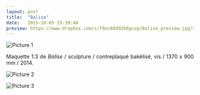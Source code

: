 ```yaml
---
layout: post
title:  "Balise"
date:   2015-10-05 15:39:40
preview: https://www.dropbox.com/s/f9oc68d92b6gcvp/Balise_preview.jpg?raw=1
---
```


![Picture 1](https://www.dropbox.com/s/51s8imcvp2erp3u/Balise_maquette_1_3_2014.jpg?raw=1)

<p style="text-align:justify">
Maquette 1:3 de <span style="font-style: italic;">Balise</span>   / sculpture / contreplaqu&eacute; bak&eacute;lis&eacute;, vis / 1370 x 900 mm / 2014.
</p>

![Picture 2](https://www.dropbox.com/s/adkp2kk1tx90hgj/Balise_plan_2013%282%29.jpeg?raw=1)

![Picture 3](https://www.dropbox.com/s/2trjrtiaw7nync2/Balise_plan_2013.jpeg?raw=1)